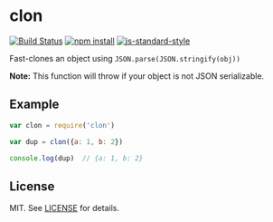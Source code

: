 # clon

[![Build Status](http://img.shields.io/travis/fardog/clon/master.svg?style=flat-square)](https://travis-ci.org/fardog/clon)
[![npm install](http://img.shields.io/npm/dm/clon.svg?style=flat-square)](https://www.npmjs.org/package/clon)
[![js-standard-style](https://img.shields.io/badge/code%20style-standard-brightgreen.svg?style=flat-square)](https://github.com/feross/standard)

Fast-clones an object using `JSON.parse(JSON.stringify(obj))`

**Note:** This function will throw if your object is not JSON serializable.

## Example

```javascript
var clon = require('clon')

var dup = clon({a: 1, b: 2})

console.log(dup)  // {a: 1, b: 2}
```

## License

MIT. See [LICENSE](./LICENSE) for details.
